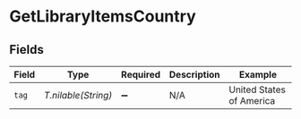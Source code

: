 # GetLibraryItemsCountry


## Fields

| Field                    | Type                     | Required                 | Description              | Example                  |
| ------------------------ | ------------------------ | ------------------------ | ------------------------ | ------------------------ |
| `tag`                    | *T.nilable(String)*      | :heavy_minus_sign:       | N/A                      | United States of America |
